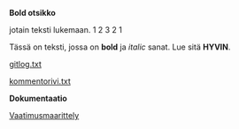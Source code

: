 
**Bold otsikko**

jotain teksti lukemaan. 1 2 3 2 1

Tässä on teksti, jossa on **bold** ja *italic* sanat. Lue sitä **HYVIN**.

[gitlog.txt]( https://github.com/olegTervo/otm-harjoitustyo/blob/master/laskarit/viikko1/gitlog.txt )

[kommentorivi.txt]( https://github.com/olegTervo/otm-harjoitustyo/blob/master/laskarit/viikko1/kommentorivi.txt )


**Dokumentaatio**

[Vaatimusmaarittely]( https://github.com/olegTervo/otm-harjoitustyo/dokumentaatio/vaatimusmaarittely.md )
